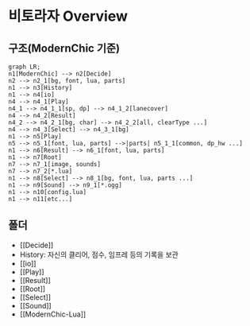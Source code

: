 # 비토라자 Overview

## 구조(ModernChic 기준)

```mermaid
graph LR;
n1[ModernChic] --> n2[Decide]
n2 --> n2_1[bg, font, lua, parts]
n1 --> n3[History]
n1 --> n4[io]
n4 --> n4_1[Play]
n4_1 --> n4_1_1[sp, dp] --> n4_1_2[lanecover]
n4 --> n4_2[Result]
n4_2 --> n4_2_1[bg, char] --> n4_2_2[all, clearType ...]
n4 --> n4_3[Select] --> n4_3_1[bg]
n1 --> n5[Play]
n5 --> n5_1[font, lua, parts] -->|parts| n5_1_1[common, dp_hw ...]
n1 --> n6[Result] --> n6_1[font, lua, parts]
n1 --> n7[Root]
n7 --> n7_1[image, sounds]
n7 --> n7_2[*.lua]
n1 --> n8[Select] --> n8_1[bg, font, lua, parts ...]
n1 --> n9[Sound] --> n9_1[*.ogg]
n1 --> n10[config.lua]
n1 --> n11[etc...]
```
 
## 폴더
- [[Decide]]
- History: 자신의 클리어, 점수, 임프레 등의 기록을 보관
- [[io]]
- [[Play]]
- [[Result]]
- [[Root]]
- [[Select]]
- [[Sound]]
- [[ModernChic-Lua]]